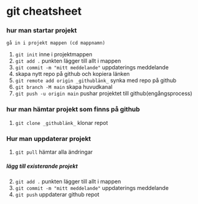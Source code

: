 # git cheatsheet

### hur man startar projekt

    gå in i projekt mappen (cd mappnamn)

1. `git init` inne i projektmappen
2. `git add .` punkten lägger till allt i mappen
3. `git commit -m "mitt meddelande"` uppdaterings meddelande
4. skapa nytt repo på github och kopiera länken
5. `git remote add origin _githublänk_` synka med repo på github
6. `git branch -M main` skapa huvudkanal
7. `git push -u origin main` pushar projektet till github(engångsprocess)

### hur man hämtar projekt som finns på github

1. `git clone _githublänk_` klonar repot

### Hur man uppdaterar projekt

1. `git pull` hämtar alla ändringar

##### lägg till existerande projekt

2. `git add .` punkten lägger till allt i mappen
3. `git commit -m "mitt meddelande"` uppdaterings meddelande
4. `git push` uppdaterar github repot
